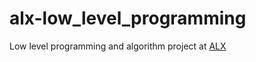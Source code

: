 # alx-low_level_programming
Low level programming and algorithm project at [ALX](https://intranet.alxswe.com/)
